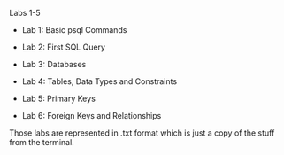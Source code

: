 Labs 1-5


- Lab 1: Basic psql Commands

- Lab 2: First SQL Query

- Lab 3: Databases

- Lab 4: Tables, Data Types and Constraints

- Lab 5: Primary Keys

- Lab 6: Foreign Keys and Relationships


Those labs are represented in .txt format which is just a copy of the stuff from the terminal.
